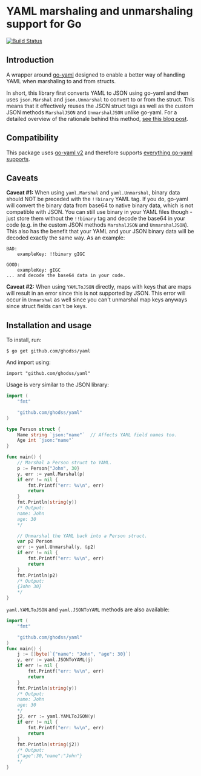 # YAML marshaling and unmarshaling support for Go

[![Build Status](https://travis-ci.org/ghodss/yaml.svg)](https://travis-ci.org/ghodss/yaml)

## Introduction

A wrapper around [go-yaml](https://github.com/go-yaml/yaml) designed to enable a better way of handling YAML when marshaling to and from structs. 

In short, this library first converts YAML to JSON using go-yaml and then uses `json.Marshal` and `json.Unmarshal` to convert to or from the struct. This means that it effectively reuses the JSON struct tags as well as the custom JSON methods `MarshalJSON` and `UnmarshalJSON` unlike go-yaml. For a detailed overview of the rationale behind this method, [see this blog post](http://ghodss.com/2014/the-right-way-to-handle-yaml-in-golang/).

## Compatibility

This package uses [go-yaml v2](https://github.com/go-yaml/yaml) and therefore supports [everything go-yaml supports](https://github.com/go-yaml/yaml#compatibility).

## Caveats

**Caveat #1:** When using `yaml.Marshal` and `yaml.Unmarshal`, binary data should NOT be preceded with the `!!binary` YAML tag. If you do, go-yaml will convert the binary data from base64 to native binary data, which is not compatible with JSON. You can still use binary in your YAML files though - just store them without the `!!binary` tag and decode the base64 in your code (e.g. in the custom JSON methods `MarshalJSON` and `UnmarshalJSON`). This also has the benefit that your YAML and your JSON binary data will be decoded exactly the same way. As an example:

```
BAD:
    exampleKey: !!binary gIGC

GOOD:
    exampleKey: gIGC
... and decode the base64 data in your code.
```

**Caveat #2:** When using `YAMLToJSON` directly, maps with keys that are maps will result in an error since this is not supported by JSON. This error will occur in `Unmarshal` as well since you can't unmarshal map keys anyways since struct fields can't be keys.

## Installation and usage

To install, run:

```
$ go get github.com/ghodss/yaml
```

And import using:

```
import "github.com/ghodss/yaml"
```

Usage is very similar to the JSON library:

```go
import (
    "fmt"

    "github.com/ghodss/yaml"
)

type Person struct {
    Name string `json:"name"`  // Affects YAML field names too.
    Age int `json:"name"`
}

func main() {
    // Marshal a Person struct to YAML.
    p := Person{"John", 30}
    y, err := yaml.Marshal(p)
    if err != nil {
        fmt.Printf("err: %v\n", err)
        return
    }
    fmt.Println(string(y))
    /* Output:
    name: John
    age: 30
    */

    // Unmarshal the YAML back into a Person struct.
    var p2 Person
    err := yaml.Unmarshal(y, &p2)
    if err != nil {
        fmt.Printf("err: %v\n", err)
        return
    }
    fmt.Println(p2)
    /* Output:
    {John 30}
    */
}
```

`yaml.YAMLToJSON` and `yaml.JSONToYAML` methods are also available:

```go
import (
    "fmt"

    "github.com/ghodss/yaml"
)
func main() {
    j := []byte(`{"name": "John", "age": 30}`)
    y, err := yaml.JSONToYAML(j)
    if err != nil {
        fmt.Printf("err: %v\n", err)
        return
    }
    fmt.Println(string(y))
    /* Output:
    name: John
    age: 30
    */
    j2, err := yaml.YAMLToJSON(y)
    if err != nil {
        fmt.Printf("err: %v\n", err)
        return
    }
    fmt.Println(string(j2))
    /* Output:
    {"age":30,"name":"John"}
    */
}
```
